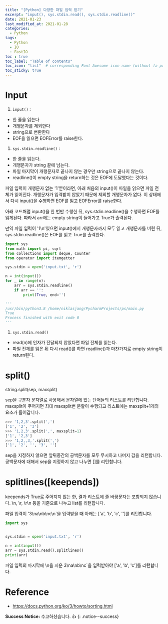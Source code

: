 ```yaml
---
title: "[Python] 다양한 파일 입력 받기"
excerpt: "input(), sys.stdin.read(), sys.stdin.readline()"
date: 2021-01-23
last_modified_at: 2021-01-28
categories:
  - Python
tags:
  - Python
  - IO
  - FastIO
toc : true
toc_label: "Table of contents"
toc_icon: "list"  # corresponding Font Awesome icon name (without fa prefix)
toc_sticky: true
---
```


# Input

1. `input()` : 
  - 한 줄을 읽는다
  - 개행문자를 제외한다
  - string으로 변환한다
  - EOF을 읽으면 EOFError를 raise한다.
1. `sys.stdin.readline()` : 
  - 한 줄을 읽는다.
  - 개행문자가 string 끝에 남는다.
  - 파일 마지막이 개행문자로 끝나지 않는 경우만 string으로 끝나지 않는다. 
  - readline()이 empty string을 return하는 것은 EOF에 도달했다는 것이다.

파일 입력이 개행문자 없는 '1'뿐이라면, 아래 처음의 input()이 파일을 읽으면 파일 전체가 읽어진다. 개행문자가 입력받지 않았기 때문에 제외할 개행문자가 없다. 이 상태에서 다시 input()을 수행하면 EOF를 읽고 EOFError를 raise한다.  

아래 코드처럼 input()을 한 번만 수행한 뒤, sys.stdin.readline()을 수행하면 EOF를 읽게된다. 따라서 arr에는 empty string이 들어가고 True가 출력된다.  

만약 파일 입력이 '1\n'였으면 input()에서 개행문자까지 모두 읽고 개행문자를 버린 뒤, sys.stdin.readline()은 EOF를 읽고 True를 출력한다.  

```python
import sys
from math import pi, sqrt
from collections import deque, Counter
from operator import itemgetter

sys.stdin = open('input.txt', 'r')

n = int(input())
for _ in range(n):
    arr = sys.stdin.readline()
    if arr == '':
        print(True, end='')

'''
/usr/bin/python3.8 /home/niklasjang/PycharmProjects/ps/main.py
True
Process finished with exit code 0
'''
```

1. `sys.stdin.read()` 
  - read(n)에 인자가 전달되지 않았다면 파일 전체를 읽는다.
  - 파일 전체를 읽은 뒤 다시 read()를 하면 readline()과 마찬가지로 empty string이 return된다.

# split()

string.split(sep, maxsplit)  

sep을 구분자 문자열로 사용해서 문자열에 있는 단어들의 리스트를 리턴합니다. maxsplit이 주어지면 최대 maxsplit번 분할이 수행되고 리스트에는 maxsplit+1개의 요소가 들어갑니다.  

```python
>>> '1,2,3'.split(',')
['1', '2', '3']
>>> '1,2,3'.split(',', maxsplit=1)
['1', '2,3']
>>> '1,2,,3,'.split(',')
['1', '2', '', '3', '']
```  

sep을 지정하지 않으면 앞뒤중간의 공백문자를 모두 무시하고 나머지 값을 리턴합니다. 공백문자에 대해서 sep을 지정하지 않고 나누면 []를 리턴합니다.  

# splitlines([keepends])

keepends가 True로 주어지지 않는 한, 결과 리스트에 줄 바꿈문자는 포함되지 않습니다. \n, \r, \r\n 등을 기준으로 나누고 list를 리턴합니다.  

파일 입력이 '3\na\nb\nc\n`을 입력받을 때 아래는 ['a', 'b', 'c', '']를 리턴합니다.  

```python
import sys


sys.stdin = open('input.txt', 'r')

n = int(input())
arr = sys.stdin.read().splitlines()
print(arr)
```

파일 입력의 마지막에 \n을 지운 3\na\nb\nc`을 입력받아야 ['a', 'b', 'c']를 리턴합니다.  

# Reference

- <https://docs.python.org/ko/3/howto/sorting.html>

**Success Notice:**
수고하셨습니다. :+1:
{: .notice--success}